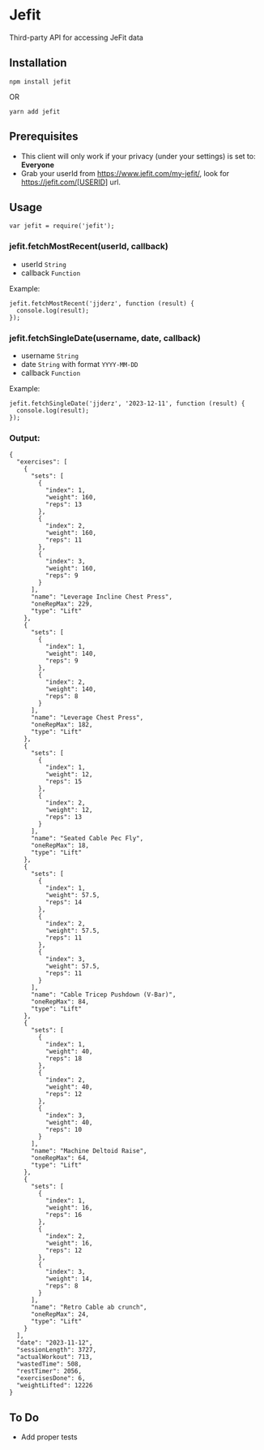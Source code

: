 # Jefit

Third-party API for accessing JeFit data

## Installation

`npm install jefit`

OR

`yarn add jefit`

## Prerequisites

* This client will only work if your privacy (under your settings) is set to: <b>Everyone</b>
* Grab your userId from https://www.jefit.com/my-jefit/, look for https://jefit.com/[USERID] url.

## Usage

`var jefit = require('jefit');`

### jefit.fetchMostRecent(userId, callback)

* userId `String`
* callback `Function`

Example:

```
jefit.fetchMostRecent('jjderz', function (result) {
  console.log(result);
});
```

### jefit.fetchSingleDate(username, date, callback)

* username `String`
* date `String` with format `YYYY-MM-DD`
* callback `Function`

Example:

```
jefit.fetchSingleDate('jjderz', '2023-12-11', function (result) {
  console.log(result);
});
```

### Output:

```
{
  "exercises": [
    {
      "sets": [
        {
          "index": 1,
          "weight": 160,
          "reps": 13
        },
        {
          "index": 2,
          "weight": 160,
          "reps": 11
        },
        {
          "index": 3,
          "weight": 160,
          "reps": 9
        }
      ],
      "name": "Leverage Incline Chest Press",
      "oneRepMax": 229,
      "type": "Lift"
    },
    {
      "sets": [
        {
          "index": 1,
          "weight": 140,
          "reps": 9
        },
        {
          "index": 2,
          "weight": 140,
          "reps": 8
        }
      ],
      "name": "Leverage Chest Press",
      "oneRepMax": 182,
      "type": "Lift"
    },
    {
      "sets": [
        {
          "index": 1,
          "weight": 12,
          "reps": 15
        },
        {
          "index": 2,
          "weight": 12,
          "reps": 13
        }
      ],
      "name": "Seated Cable Pec Fly",
      "oneRepMax": 18,
      "type": "Lift"
    },
    {
      "sets": [
        {
          "index": 1,
          "weight": 57.5,
          "reps": 14
        },
        {
          "index": 2,
          "weight": 57.5,
          "reps": 11
        },
        {
          "index": 3,
          "weight": 57.5,
          "reps": 11
        }
      ],
      "name": "Cable Tricep Pushdown (V-Bar)",
      "oneRepMax": 84,
      "type": "Lift"
    },
    {
      "sets": [
        {
          "index": 1,
          "weight": 40,
          "reps": 18
        },
        {
          "index": 2,
          "weight": 40,
          "reps": 12
        },
        {
          "index": 3,
          "weight": 40,
          "reps": 10
        }
      ],
      "name": "Machine Deltoid Raise",
      "oneRepMax": 64,
      "type": "Lift"
    },
    {
      "sets": [
        {
          "index": 1,
          "weight": 16,
          "reps": 16
        },
        {
          "index": 2,
          "weight": 16,
          "reps": 12
        },
        {
          "index": 3,
          "weight": 14,
          "reps": 8
        }
      ],
      "name": "Retro Cable ab crunch",
      "oneRepMax": 24,
      "type": "Lift"
    }
  ],
  "date": "2023-11-12",
  "sessionLength": 3727,
  "actualWorkout": 713,
  "wastedTime": 508,
  "restTimer": 2056,
  "exercisesDone": 6,
  "weightLifted": 12226
}
```

## To Do

- Add proper tests
